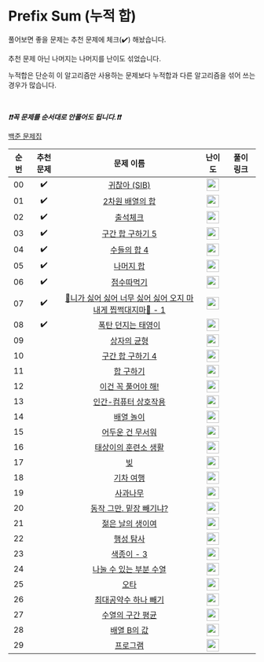 # Prefix Sum (누적 합)

풀어보면 좋을 문제는 추천 문제에 체크(:heavy_check_mark:) 해놨습니다.

추천 문제 아닌 나머지는 나머지를 난이도 섞었습니다.

누적합은 단순히 이 알고리즘만 사용하는 문제보다 누적합과 다른 알고리즘을 섞어 쓰는 경우가 많습니다.

<br>

***❗️❗️꼭 문제를 순서대로 안풀어도 됩니다.❗️❗️***

[백준 문제집](https://www.acmicpc.net/workbook/view/7274)

|          순번          |        추천 문제         |        문제 이름         |         난이도          |        풀이 링크         |
| :-----: | :-----: | :-----: | :-----: | :-----: |
| 00 |  :heavy_check_mark:  | <a href="http://boj.kr/14929" target="_blank">귀찮아 (SIB)</a> | <img height="25px" width="25px=" src="https://static.solved.ac/tier_small/4.svg"/> |                      |
| 01 |  :heavy_check_mark:  | <a href="http://boj.kr/2167" target="_blank">2차원 배열의 합</a> | <img height="25px" width="25px=" src="https://static.solved.ac/tier_small/5.svg"/> |                      |
| 02 |  :heavy_check_mark:  | <a href="http://boj.kr/20438" target="_blank">출석체크</a> | <img height="25px" width="25px=" src="https://static.solved.ac/tier_small/9.svg"/> |                      |
| 03 |  :heavy_check_mark:  | <a href="http://boj.kr/11660" target="_blank">구간 합 구하기 5</a> | <img height="25px" width="25px=" src="https://static.solved.ac/tier_small/10.svg"/> |                      |
| 04 |  :heavy_check_mark:  | <a href="http://boj.kr/2015" target="_blank">수들의 합 4</a> | <img height="25px" width="25px=" src="https://static.solved.ac/tier_small/11.svg"/> |                      |
| 05 |  :heavy_check_mark:  | <a href="http://boj.kr/10986" target="_blank">나머지 합</a> | <img height="25px" width="25px=" src="https://static.solved.ac/tier_small/12.svg"/> |                      |
| 06 |  :heavy_check_mark:  | <a href="http://boj.kr/1749" target="_blank">점수따먹기</a> | <img height="25px" width="25px=" src="https://static.solved.ac/tier_small/12.svg"/> |                      |
| 07 |  :heavy_check_mark:  | <a href="http://boj.kr/20440" target="_blank">🎵니가 싫어 싫어 너무 싫어 싫어 오지 마 내게 찝쩍대지마🎵 - 1</a> | <img height="25px" width="25px=" src="https://static.solved.ac/tier_small/12.svg"/> |                      |
| 08 |  :heavy_check_mark:  | <a href="http://boj.kr/20543" target="_blank">폭탄 던지는 태영이</a> | <img height="25px" width="25px=" src="https://static.solved.ac/tier_small/14.svg"/> |                      |
| 09 |                      | <a href="http://boj.kr/20116" target="_blank">상자의 균형</a> | <img height="25px" width="25px=" src="https://static.solved.ac/tier_small/7.svg"/> |                      |
| 10 |                      | <a href="http://boj.kr/11659" target="_blank">구간 합 구하기 4</a> | <img height="25px" width="25px=" src="https://static.solved.ac/tier_small/8.svg"/> |                      |
| 11 |                      | <a href="http://boj.kr/11441" target="_blank">합 구하기</a> | <img height="25px" width="25px=" src="https://static.solved.ac/tier_small/8.svg"/> |                      |
| 12 |                      | <a href="http://boj.kr/17390" target="_blank">이건 꼭 풀어야 해!</a> | <img height="25px" width="25px=" src="https://static.solved.ac/tier_small/8.svg"/> |                      |
| 13 |                      | <a href="http://boj.kr/16139" target="_blank">인간-컴퓨터 상호작용</a> | <img height="25px" width="25px=" src="https://static.solved.ac/tier_small/8.svg"/> |                      |
| 14 |                      | <a href="http://boj.kr/17123" target="_blank">배열 놀이</a> | <img height="25px" width="25px=" src="https://static.solved.ac/tier_small/9.svg"/> |                      |
| 15 |                      | <a href="http://boj.kr/16507" target="_blank">어두운 건 무서워</a> | <img height="25px" width="25px=" src="https://static.solved.ac/tier_small/10.svg"/> |                      |
| 16 |                      | <a href="http://boj.kr/19951" target="_blank">태상이의 훈련소 생활</a> | <img height="25px" width="25px=" src="https://static.solved.ac/tier_small/10.svg"/> |                      |
| 17 |                      | <a href="http://boj.kr/10427" target="_blank">빚</a> | <img height="25px" width="25px=" src="https://static.solved.ac/tier_small/10.svg"/> |                      |
| 18 |                      | <a href="http://boj.kr/10713" target="_blank">기차 여행</a> | <img height="25px" width="25px=" src="https://static.solved.ac/tier_small/11.svg"/> |                      |
| 19 |                      | <a href="http://boj.kr/20002" target="_blank">사과나무</a> | <img height="25px" width="25px=" src="https://static.solved.ac/tier_small/11.svg"/> |                      |
| 20 |                      | <a href="http://boj.kr/20159" target="_blank">동작 그만. 밑장 빼기냐?</a> | <img height="25px" width="25px=" src="https://static.solved.ac/tier_small/11.svg"/> |                      |
| 21 |                      | <a href="http://boj.kr/18866" target="_blank">젊은 날의 생이여</a> | <img height="25px" width="25px=" src="https://static.solved.ac/tier_small/11.svg"/> |                      |
| 22 |                      | <a href="http://boj.kr/5549" target="_blank">행성 탐사</a> | <img height="25px" width="25px=" src="https://static.solved.ac/tier_small/12.svg"/> |                      |
| 23 |                      | <a href="http://boj.kr/2571" target="_blank">색종이 - 3</a> | <img height="25px" width="25px=" src="https://static.solved.ac/tier_small/12.svg"/> |                      |
| 24 |                      | <a href="http://boj.kr/3673" target="_blank">나눌 수 있는 부분 수열</a> | <img height="25px" width="25px=" src="https://static.solved.ac/tier_small/13.svg"/> |                      |
| 25 |                      | <a href="http://boj.kr/5875" target="_blank">오타</a> | <img height="25px" width="25px=" src="https://static.solved.ac/tier_small/13.svg"/> |                      |
| 26 |                      | <a href="http://boj.kr/14476" target="_blank">최대공약수 하나 빼기</a> | <img height="25px" width="25px=" src="https://static.solved.ac/tier_small/14.svg"/> |                      |
| 27 |                      | <a href="http://boj.kr/19566" target="_blank">수열의 구간 평균</a> | <img height="25px" width="25px=" src="https://static.solved.ac/tier_small/14.svg"/> |                      |
| 28 |                      | <a href="http://boj.kr/16971" target="_blank">배열 B의 값</a> | <img height="25px" width="25px=" src="https://static.solved.ac/tier_small/14.svg"/> |                      |
| 29 |                      | <a href="http://boj.kr/2900" target="_blank">프로그램</a> | <img height="25px" width="25px=" src="https://static.solved.ac/tier_small/14.svg"/> |                      |
